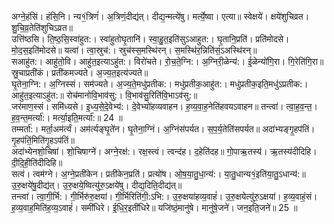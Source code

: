 

  
अग्ने॒हंसि॑। हंसि॒नि। न्य१॒॑त्रिणं॑। अ॒त्रिणं॒दीद्य॑त्। दीद्य॒न्मत्ये॑षु। मर्त्ये॒ष्वा। एत्या॥ स्वेक्षये॑। क्षये॑शुचिव्रत। शु॒चि॒व्र॒तेति॑शुचिऽव्रत॥  
उत्ति॑ष्ठसि। ति॒ष्ठ॒सि॒स्वा॑हुत:। स्वा॑हुतोघृ॒तानि॑। स्वा॒हु॒त॒इति॑सुऽआहुत:। घृ॒तानि॒प्रति॑। प्रति॑मोदसे। मो॒द॒स॒इति॑मोदसे॥ यत्वा॑। त्वा॒स्रुच॑:। स्रुच॑स्स॒मस्थि॑रन्। स॒मस्थि॑र॒न्निति॑सं॒ऽअस्थि॑रन्॥  
सआहु॑त:। आहु॑तो॒वि। आहु॑त॒इत्याऽहु॑त:। विरो॑चते। रो॒च॒ते॒ग्नि:। अ॒ग्निरी॒ळेन्य॑:। ई॒ळेन्यो॑गि॒रा। गि॒रेति॑गि॒रा॥ स्रु॒चाप्रती॑कं। प्रती॑कमज्यते। अ॒ज्य॒त॒इत्य॑ज्यते॥  
घृ॒तेना॒ग्नि:। अ॒ग्निस्सं। सम॑ज्यते। अ॒ज्य॒ते॒मधु॑प्रतीक:। मधु॑प्रतीक॒आहु॑त:। मधु॑प्रतीक॒इति॒मधु॑ऽप्रतीक:। आहु॑त॒इत्याऽहु॑त:॥ रोच॑मानोवि॒भाव॑सु:। वि॒भाव॑सु॒रिति॑वि॒भाऽव॑सु:॥  
जर॑माण॒स्सं। समि॑ध्यसे। इ॒ध्य॒से॒दे॒वेभ्य॑:। दे॒वेभ्यो॑हव्यवाहन। ह॒व्य॒वा॒ह॒नेति॑हवयऽवाहन॥ तन्त्वा॑। त्वा॒ह॒व॒न्त॒। ह॒व॒न्त॒मर्त्या॑:। मर्त्या॒इति॒मर्त्या॑:॥ 24 ॥  
तम्मर्ता॑:। मर्ता॒अम॑र्त्यं। अम॑र्त्यङ्घृ॒ते॑न। घृ॒तेना॒ग्निं। अ॒ग्निंस॑पर्यत। स॒प॒र्य॒तेति॑सपर्यत॥ अदा॑भ्यङ्गृ॒हप॑तिं। गृ॒हप॑तिं॒मिति॑गृ॒हऽप॑तिं॥  
अदा॑भ्येनशो॒चिषा॑। शो॒चिषाग्ने॑। अग्ने॒रक्ष॑:। रक्ष॒स्त्वं। त्वन्द॑ह। द॒हेति॑दह॥ गो॒पाऋ॒तस्य॑। ऋ॒तस्य॑दीदिहि। दी॒दि॒ही॒ति॑दीदिहि॥  
सत्वं। त्वम॑ग्ने। अ॒ग्ने॒प्रती॑केन। प्रती॑केन॒प्रति॑। प्रत्यो॑ष। ओ॒ष॒या॒तु॒धा॒न्य॑:। या॒तु॒धान्य१॒॑इति॑या॒तु॒ऽधान्य॑:॥ उ॒रु॒क्षये॑षु॒दीद्य॑त्। उ॒रु॒क्षये॒ष्वित्यु॑रु॒ऽक्षये॑षु। दीद्य॒दिति॒दीद्य॑त्॥  
तन्त्वा॑। त्वा॒गी॒र्भि:। गी॒र्भिरु॑रु॒क्षया॑। गी॒र्भिरिति॑गी॒:ऽभि:। उ॒रु॒क्षया॑हव्य॒वाहं॑। उ॒रु॒क्षयेत्यु॑रु॒ऽक्षया॑। ह॒व्य॒वाहं॒सं। ह॒व्य॒वाह॒मिति॑ह॒व्य॒ऽवाहं॑। समी॑धिरे। ई॒धि॒र॒इती॑धिरे॥ यजि॑ष्ठं॒मानु॑षे। मानु॑षे॒जने॑। जन॒इति॒जने॑॥ 25 ॥  
